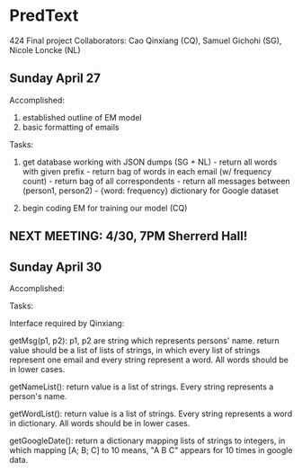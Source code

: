 PredText
========
424 Final project
Collaborators: Cao Qinxiang (CQ), Samuel Gichohi (SG), Nicole Loncke (NL)

Sunday April 27
---------------
Accomplished:
   1. established outline of EM model
   2. basic formatting of emails

Tasks:
   1. get database working with JSON dumps (SG + NL)
          - return all words with given prefix
          - return bag of words in each email (w/ frequency count)
          - return bag of all correspondents
          - return all messages between (person1, person2)
          - {word: frequency} dictionary for Google dataset

   2. begin coding EM for training our model (CQ)

NEXT MEETING: 4/30, 7PM Sherrerd Hall!
------------------------------------------------------


Sunday April 30
---------------
Accomplished:

Tasks:

Interface required by Qinxiang:

getMsg(p1, p2): p1, p2 are string which represents persons' name. return value should be a list of lists of strings, in which every list of strings represent one email and every string represent a word. All words should be in lower cases.

getNameList(): return value is a list of strings. Every string represents a person's name.

getWordList(): return value is a list of strings. Every string represents a word in dictionary. All words should be in lower cases.

getGoogleDate(): return a dictionary mapping lists of strings to integers, in which mapping [A; B; C] to 10 means, "A B C" appears for 10 times in google data.



